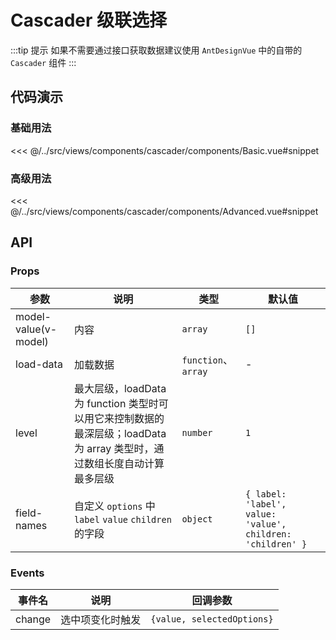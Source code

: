# Cascader 级联选择

:::tip 提示
如果不需要通过接口获取数据建议使用 `AntDesignVue` 中的自带的 `Cascader` 组件
:::

## 代码演示

### 基础用法

<<< @/../src/views/components/cascader/components/Basic.vue#snippet

### 高级用法

<<< @/../src/views/components/cascader/components/Advanced.vue#snippet

## API

### Props

| 参数<img width="150" /> | 说明                                                                                                                      | 类型                | 默认值                                                     |
| ----------------------- | ------------------------------------------------------------------------------------------------------------------------- | ------------------- | ---------------------------------------------------------- |
| model-value(v-model)    | 内容                                                                                                                      | `array`             | `[]`                                                       |
| load-data               | 加载数据                                                                                                                  | `function`、`array` | -                                                          |
| level                   | 最大层级，loadData 为 function 类型时可以用它来控制数据的最深层级；loadData 为 array 类型时，通过数组长度自动计算最多层级 | `number`            | `1`                                                        |
| field-names             | 自定义 `options` 中 `label` `value` `children` 的字段                                                                     | `object`            | `{ label: 'label', value: 'value', children: 'children' }` |

### Events

| 事件名 | 说明             | 回调参数                   |
| ------ | ---------------- | -------------------------- |
| change | 选中项变化时触发 | `{value, selectedOptions}` |
